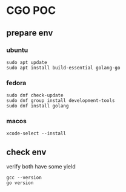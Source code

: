 # CGO POC

## prepare env

### ubuntu
```shell
sudo apt update
sudo apt install build-essential golang-go
```

### fedora
```shell
sudo dnf check-update
sudo dnf group install development-tools
sudo dnf install golang
```

### macos
```shell
xcode-select --install
```

## check env
verify both have some yield
```shell
gcc --version
go version
```